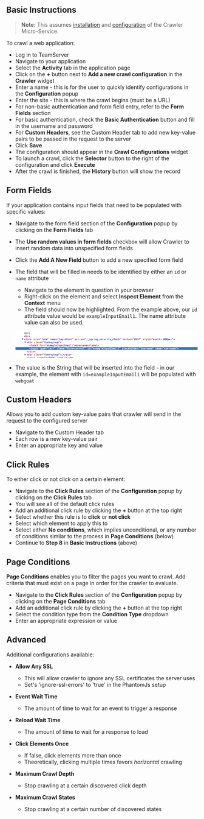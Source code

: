 <!--
title: "How To Crawl A Web Application"
description: "Instructions on crawling a web application"
tags: "TeamServer application crawler crawling"
-->

## Basic Instructions

>**Note:** This assumes [installation](admin_crawlinstall.html#install) and [configuration](admin_crawlconfig.html#overview) of the Crawler Micro-Service.

To crawl a web application:

* Log in to TeamServer
* Navigate to your application
* Select the **Activity** tab in the application page
* Click on the **+** button next to **Add a new crawl configuration** in the **Crawler** widget
* Enter a name - this is for the user to quickly identify configurations in the **Configuration** popup
* Enter the site - this is where the crawl begins (must be a URL)
* For non-basic authentication and form field entry, refer to the **Form Fields** section
* For basic authentication, check the **Basic Authentication** button and fill in the username and password
* For **Custom Headers**, see the Custom Header tab to add new key-value pairs to be passed in the request to the server
* Click **Save**
* The configuration should appear in the **Crawl Configurations** widget
* To launch a crawl, click the **Selector** button to the right of the configuration and click **Execute**
* After the crawl is finished, the **History** button will show the record

## Form Fields

If your application contains input fields that need to be populated with specific values:

* Navigate to the form field section of the **Configuration** popup by clicking on the **Form Fields** tab
* The **Use random values in form fields** checkbox will allow Crawler to insert random data into unspecified form fields
* Click the **Add A New Field** button to add a new specified form field
* The field that will be filled in needs to be identified by either an ```id``` or ```name``` attribute
    - Navigate to the element in question in your browser
    - Right-click on the element and select **Inspect Element** from the **Context** menu
    - The field should now be highlighted. From the example above, our ```id``` attribute value would be ```exampleInputEmail1```. The name attribute value can also be used.

    <a href="assets/images/KB3-g02.png" rel="lightbox" title="ID Attribute Value"><img class="thumbnail" src="assets/images/KB3-g02.png"/></a>

* The value is the String that will be inserted into the field - in our example, the element with ```id=exampleInputEmail1``` will be populated with ```webgoat```

## Custom Headers

Allows you to add custom key-value pairs that crawler will send in the request to the configured server

* Navigate to the Custom Header tab
* Each row is a new key-value pair
* Enter an appropriate key and value

## Click Rules

To either click or not click on a certain element:

* Navigate to the **Click Rules** section of the **Configuration** popup by clicking on the **Click Rules** tab
* You will see all of the default click rules
* Add an additional click rule by clicking the **+** button at the top right
* Select whether this rule is to **click** or **not click**
* Select which element to apply this to
* Select either **No conditions**, which implies unconditional, or any number of conditions similar to the process in **Page Conditions** (below)
* Continue to **Step 8** in **Basic Instructions** (above)

## Page Conditions

**Page Conditions** enables you to filter the pages you want to crawl. Add criteria that must exist on a page in order for the crawler to evaluate.

* Navigate to the **Click Rules** section of the **Configuration** popup by clicking on the **Page Conditions** tab
* Add an additional click rule by clicking the **+** button at the top right
* Select the condition type from the **Condition Type** dropdown
* Enter an appropriate expression or value

## Advanced

Additional configurations available:

* **Allow Any SSL**
    - This will allow crawler to ignore any SSL certificates the server uses
    - Set's 'ignore-ssl-errors' to 'true' in the PhantomJs setup

* **Event Wait Time**
    - The amount of time to wait for an event to trigger a response

* **Reload Wait Time**
    - The amount of time to wait for a response to load

* **Click Elements Once**
    - If false, click elements more than once
    - Theoretically, clicking multiple times favors *horizontal* crawling

* **Maximum Crawl Depth**
    - Stop crawling at a certain discovered click depth

* **Maximum Crawl States**
    - Stop crawling at a certain number of discovered states
